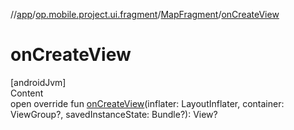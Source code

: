 //[app](../../../index.md)/[op.mobile.project.ui.fragment](../index.md)/[MapFragment](index.md)/[onCreateView](on-create-view.md)



# onCreateView  
[androidJvm]  
Content  
open override fun [onCreateView](on-create-view.md)(inflater: LayoutInflater, container: ViewGroup?, savedInstanceState: Bundle?): View?  



